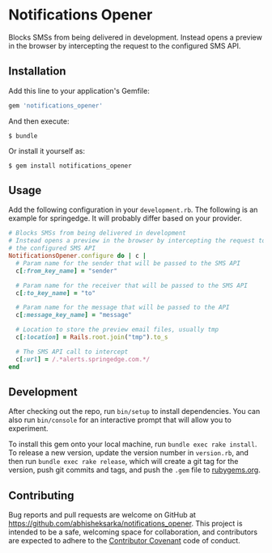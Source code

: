 # Notifications Opener

Blocks SMSs from being delivered in development. Instead opens a preview in the browser by intercepting the request to the configured SMS API.

## Installation

Add this line to your application's Gemfile:

```ruby
gem 'notifications_opener'
```

And then execute:

    $ bundle

Or install it yourself as:

    $ gem install notifications_opener

## Usage

Add the following configuration in your `development.rb`. The following is an example for springedge. It will probably differ based on your provider.

```ruby
# Blocks SMSs from being delivered in development
# Instead opens a preview in the browser by intercepting the request to
# the configured SMS API
NotificationsOpener.configure do | c |
  # Param name for the sender that will be passed to the SMS API
  c[:from_key_name] = "sender"

  # Param name for the receiver that will be passed to the SMS API
  c[:to_key_name] = "to"

  # Param name for the message that will be passed to the API
  c[:message_key_name] = "message"

  # Location to store the preview email files, usually tmp
  c[:location] = Rails.root.join("tmp").to_s

  # The SMS API call to intercept
  c[:url] = /.*alerts.springedge.com.*/
end
```

## Development

After checking out the repo, run `bin/setup` to install dependencies. You can also run `bin/console` for an interactive prompt that will allow you to experiment.

To install this gem onto your local machine, run `bundle exec rake install`. To release a new version, update the version number in `version.rb`, and then run `bundle exec rake release`, which will create a git tag for the version, push git commits and tags, and push the `.gem` file to [rubygems.org](https://rubygems.org).

## Contributing

Bug reports and pull requests are welcome on GitHub at https://github.com/abhisheksarka/notifications_opener. This project is intended to be a safe, welcoming space for collaboration, and contributors are expected to adhere to the [Contributor Covenant](http://contributor-covenant.org) code of conduct.

